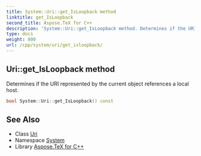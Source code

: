 ```yaml
---
title: System::Uri::get_IsLoopback method
linktitle: get_IsLoopback
second_title: Aspose.TeX for C++
description: 'System::Uri::get_IsLoopback method. Determines if the URI represented by the current object references a local host in C++.'
type: docs
weight: 800
url: /cpp/system/uri/get_isloopback/
---
```

## Uri::get_IsLoopback method


Determines if the URI represented by the current object references a local host.

```cpp
bool System::Uri::get_IsLoopback() const
```

## See Also

* Class [Uri](../)
* Namespace [System](../../)
* Library [Aspose.TeX for C++](../../../)
